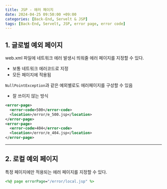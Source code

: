 ```yaml
---
title: JSP - 에러 페이지
date: 2024-04-25 09:50:00 +09:00
categories: [Back-End, Servelt & JSP]
tags: [Back-End, Servelt, JSP, error page, error code]
---
```


## 1. 글로벌 예외 페이지

web.xml 파일에 네트워크 에러 발생시 띄워줄 에러 페이지를 지정할 수 있다.
- 보통 네트워크 에러코드로 지정
- 모든 페이지에 적용됨

`NullPointException`과 같은 예외별로도 에러페이지를 구성할 수 있음
- 잘 쓰이지 않는 방식

```xml
<error-page>
  <error-code>500</error-code>
  <location>/error/e_500.jsp</location>
</error-page>
<error-page>
  <error-code>404</error-code>
  <location>/error/e_404.jsp</location>
</error-page>
```

---

## 2. 로컬 예외 페이지

특정 페이지에만 적용되는 에러 페이지를 지정할 수 있다.

```jsp
<%@ page errorPage="/error/local.jsp" %>
```